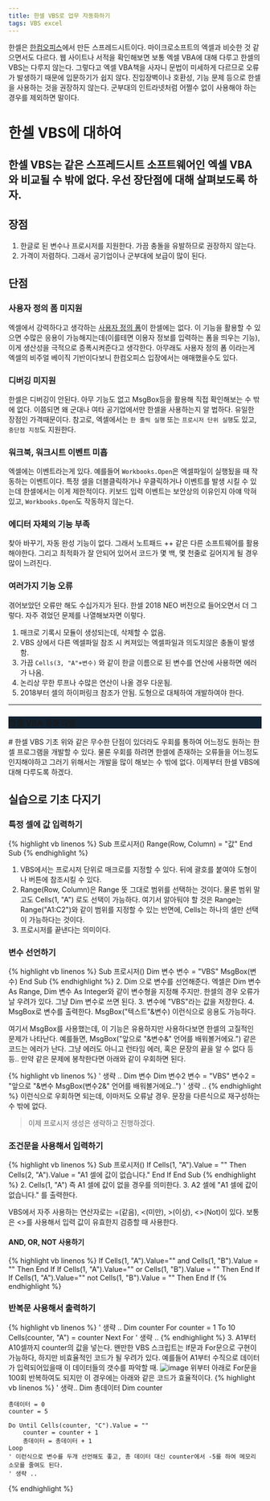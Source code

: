 ```yaml
---
title: 한셀 VBS로 업무 자동화하기
tags: VBS excel
---
```

한셀은 [한컴오피스](https://www.hancom.com/cs_center/csDownload.do)에서 만든 스프레드시트이다. 마이크로소프트의 엑셀과 비슷한 것 같으면서도 다르다. 웹 사이트나 서적을 확인해보면 보통 엑셀 VBA에 대해 다루고 한셀의 VBS는 다루지 않는다. 그렇다고 엑셀 VBA책을 사자니 문법이 미세하게 다르므로 오류가 발생하기 때문에 입문하기가 쉽지 않다. 진입장벽이나 호환성, 기능 문제 등으로 한셀을 사용하는 것을 권장하지 않는다. 군부대의 인트라넷처럼 어쩔수 없이 사용해야 하는 경우를 제외하면 말이다.
<!--more-->
# 한셀 VBS에 대하여
한셀 VBS는 같은 스프레드시트 소프트웨어인 엑셀 VBA와 비교될 수 밖에 없다. 우선 장단점에 대해 살펴보도록 하자.
---

## 장점
1. 한글로 된 변수나 프로시저를 지원한다. 가끔 충돌을 유발하므로 권장하지 않는다. 
2. 가격이 저렴하다. 그래서 공기업이나 군부대에 보급이 많이 된다.

## 단점
### 사용자 정의 폼 미지원
엑셀에서 강력하다고 생각하는 [사용자 정의 폼](https://www.excel-easy.com/vba/userform.html)이 한셀에는 없다. 이 기능을 활용할 수 있으면 수많은 응용이 가능해지는데(이를테면 이용자 정보를 입력하는 폼을 띄우는 기능), 이게 생산성을 극적으로 증폭시켜준다고 생각한다. 아무래도 사용자 정의 폼 이라는게 엑셀의 비주얼 베이직 기반이다보니 한컴오피스 입장에서는 애매했을수도 있다.
### 디버깅 미지원
한셀은 디버깅이 안된다. 아무 기능도 없고 MsgBox등을 활용해 직접 확인해보는 수 밖에 없다. 이쯤되면 왜 군대나 여타 공기업에서만 한셀을 사용하는지 알 법하다. 유일한 장점인 가격때문이다. 참고로, 엑셀에서는 `한 줄씩 실행` 또는 `프로시저 단위 실행`도 있고, `중단점 지정`도 지원한다.
### 워크북, 워크시트 이벤트 미흡
엑셀에는 이벤트라는게 있다. 예를들어 `Workbooks.Open`은 엑셀파일이 실행됬을 때 작동하는 이벤트이다. 특정 셀을 더블클릭하거나 우클릭하거나 이벤트를 발생 시킬 수 있는데 한셀에서는 이게 제한적이다. 키보드 입력 이벤트는 보안상의 이유인지 아얘 막혀있고, `Workbooks.Open`도 작동하지 않는다.
### 에디터 자체의 기능 부족
찾아 바꾸기, 자동 완성 기능이 없다. 그래서 노트패드 ++ 같은 다른 소프트웨어를 활용해야한다. 그리고 최적화가 잘 안되어 있어서 코드가 몇 백, 몇 천줄로 길어지게 될 경우 많이 느려진다. 
### 여러가지 기능 오류
겪어보았던 오류만 해도 수십가지가 된다. 한셀 2018 NEO 버전으로 들어오면서 더 그렇다. 자주 겪었던 문제를 나열해보자면 이렇다.

1. 매크로 기록시 모듈이 생성되는데, 삭제할 수 없음.
2. VBS 상에서 다른 엑셀파일 참조 시 켜져있는 엑셀파일과 의도치않은 충돌이 발생함.
3. 가끔 `Cells(3, "A"+변수)` 와 같이 한글 이름으로 된 변수를 연산에 사용하면 에러가 나옴.
4. 논리상 무한 루프나 수많은 연산이 나올 경우 다운됨.
5. 2018부터 셀의 하이퍼링크 참조가 안됨. 도형으로 대체하여 개발하여야 한다.

---
<div class="hero hero--dark" style="background-color: #123;">
  <div class="hero__content">
    <h3>한셀 VBA 튜토리얼</h3>
  </div>
</div>
# 한셀 VBS 기초
위와 같은 무수한 단점이 있더라도 우회를 통하여 어느정도 원하는 한셀 프로그램을 개발할 수 있다. 물론 우회를 하려면 한셀에 존재하는 오류들을 어느정도 인지해야하고 그러기 위해서는 개발을 많이 해보는 수 밖에 없다. 이제부터 한셀 VBS에 대해 다루도록 하겠다.

## 실습으로 기초 다지기
### 특정 셀에 값 입력하기
{% highlight vb linenos %}
Sub 프로시저()
	Range(Row, Column) = "값"
End Sub
{% endhighlight %}
1. VBS에서는 프로시저 단위로 매크로를 지정할 수 있다. 뒤에 괄호를 붙여야 도형이나 버튼에 참조시킬 수 있다.
2. Range(Row, Column)은 Range 뜻 그대로 범위를 선택하는 것이다. 물론 범위 말고도 Cells(1, "A") 로도 선택이 가능하다. 여기서 알아둬야 할 것은 Range는 Range("A1:C2")와 같이 범위를 지정할 수 있는 반면에, Cells는 하나의 셀만 선택이 가능하다는 것이다.
3. 프로시저를 끝낸다는 의미이다.

### 변수 선언하기
{% highlight vb linenos %}
Sub 프로시저()
	Dim 변수
	변수 = "VBS"
	MsgBox(변수)
End Sub
{% endhighlight %}
2. Dim 으로 변수를 선언해준다. 엑셀은 Dim 변수 As Range, Dim 변수 As Integer와 같이 변수형을 지정해 주지만. 한셀의 경우 오류가 날 우려가 있다. 그냥 Dim 변수로 쓰면 된다.
3. 변수에 "VBS"라는 값을 저장한다.
4. MsgBox로 변수를 출력한다. MsgBox("텍스트"&변수) 이런식으로 응용도 가능하다. 

여기서 MsgBox를 사용했는데, 이 기능은 유용하지만 사용하다보면 한셀의 고질적인 문제가 나타난다. 예를들면, MsgBox("앞으로 "&변수&" 언어를 배워볼거에요.") 같은 코드는 에러가 난다. 그냥 에러도 아니고 런타임 에러, 혹은 문장의 끝을 알 수 없다 등등.. 만약 같은 문제에 봉착한다면 아래와 같이 우회하면 된다.

{% highlight vb linenos %}
	' 생략 ..
	Dim 변수
	Dim 변수2
	변수 = "VBS"
	변수2 = "앞으로 "&변수
	MsgBox(변수2&" 언어를 배워볼거에요..")
	' 생략 ..
{% endhighlight %}
이런식으로 우회하면 되는데, 이마저도 오류날 경우. 문장을 다른식으로 재구성하는 수 밖에 없다.

> 이제 프로시저 생성은 생략하고 진행하겠다.

### 조건문을 사용해서 입력하기
{% highlight vb linenos %}
Sub 프로시저()
	If Cells(1, "A").Value = "" Then
		Cells(2, "A").Value = "A1 셀에 값이 없습니다."
	End If
End Sub
{% endhighlight %}
2. Cells(1, "A") 즉 A1 셀에 값이 없을 경우를 의미한다.
3. A2 셀에 "A1 셀에 값이 없습니다." 를 출력한다.

VBS에서 자주 사용하는 연산자로는 =(같음), <(미만), >(이상), <>(Not)이 있다. 보통은 <>를 사용해서 입력 값이 유효한지 검증할 때 사용한다.

#### AND, OR, NOT 사용하기
{% highlight vb linenos %}
If Cells(1, "A").Value="" and Cells(1, "B").Value = "" Then
End If
If Cells(1, "A").Value="" or Cells(1, "B").Value = "" Then
End If
If Cells(1, "A").Value="" not Cells(1, "B").Value = "" Then
End If
{% endhighlight %}

### 반복문 사용해서 출력하기
{% highlight vb linenos %}
	' 생략 ..
	Dim counter
	For counter = 1 To 10
		Cells(counter, "A") = counter
	Next For
	' 생략 ..
{% endhighlight %}
3. A1부터 A10셀까지 counter의 값을 넣는다.
왠만한 VBS 스크립트는 If문과 For문으로 구현이 가능하다, 하지만 비효율적인 코드가 될 우려가 있다. 예를들어 A1부터 수직으로 데이터가 입력되어있을때 이 데이터들의 갯수를 파악할 때. 
![image](https://user-images.githubusercontent.com/56034782/76144102-41136980-60c0-11ea-8aaf-2d62532ed865.png)
위부터 아래로 For문을 100회 반복하여도 되지만 이 경우에는 아래와 같은 코드가 효율적이다.
{% highlight vb linenos %}
	' 생략..
	Dim 총데이터
	Dim counter
	
	총데이터 = 0
	counter = 5
	
	Do Until Cells(counter, "C").Value = "" 
		counter = counter + 1
		총데이터 = 총데이터 + 1	
	Loop
	' 이런식으로 변수를 두개 선언해도 좋고, 총 데이터 대신 counter에서 -5를 하여 메모리 소모를 줄여도 된다.
	' 생략 ..
{% endhighlight %}

